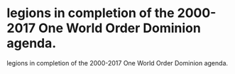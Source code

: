 # legions in completion of the 2000-2017 One World Order Dominion agenda.

legions in completion of the 2000-2017 One World Order Dominion agenda.